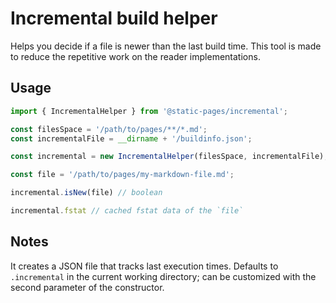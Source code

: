 # Incremental build helper

Helps you decide if a file is newer than the last build time. This tool is made to reduce the repetitive work on the reader implementations.

## Usage

```js
import { IncrementalHelper } from '@static-pages/incremental';

const filesSpace = '/path/to/pages/**/*.md';
const incrementalFile = __dirname + '/buildinfo.json';

const incremental = new IncrementalHelper(filesSpace, incrementalFile);

const file = '/path/to/pages/my-markdown-file.md';

incremental.isNew(file) // boolean

incremental.fstat // cached fstat data of the `file`
```

## Notes
It creates a JSON file that tracks last execution times. Defaults to `.incremental` in the current working directory; can be customized with the second parameter of the constructor.
